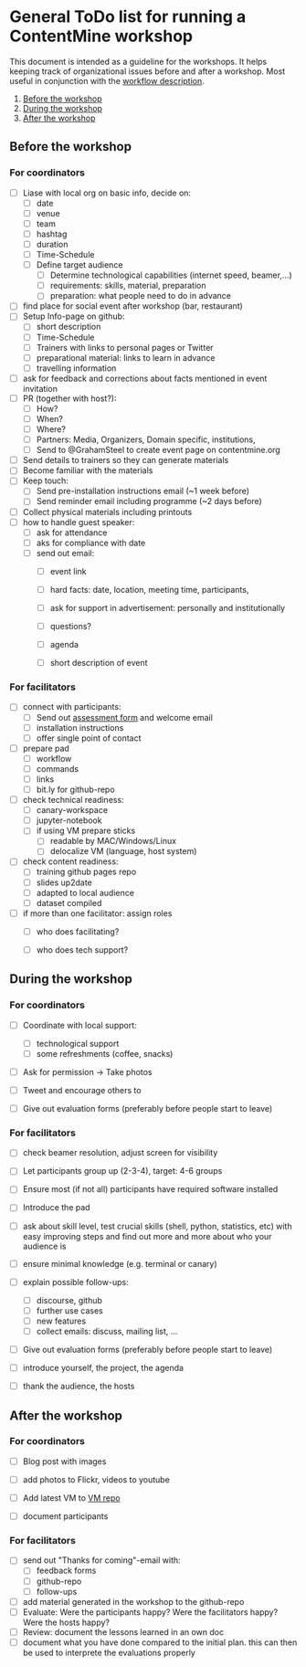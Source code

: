 # General ToDo list for running a ContentMine workshop

This document is intended as a guideline for the workshops. It helps keeping track of organizational issues before and after a workshop. Most useful in conjunction with the [workflow description](workflow.md).


1. [Before the workshop](#before-the-workshop)
2. [During the workshop](#during-the-workshop)
3. [After the workshop](#after-the-workshop)

## Before the workshop
### For coordinators

- [ ] Liase with local org on basic info, decide on:
	- [ ] date
	- [ ] venue
	- [ ] team
	- [ ] hashtag
	- [ ] duration
	- [ ] Time-Schedule
	- [ ] Define target audience
		- [ ] Determine technological capabilities (internet speed, beamer,...)
		- [ ] requirements: skills, material, preparation
		- [ ] preparation: what people need to do in advance
- [ ] find place for social event after workshop (bar, restaurant)
- [ ] Setup Info-page on github:
	- [ ] short description
	- [ ] Time-Schedule
	- [ ] Trainers with links to personal pages or Twitter
	- [ ] preparational material: links to learn in advance
	- [ ] travelling information
- [ ] ask for feedback and corrections about facts mentioned in event invitation
- [ ] PR (together with host?):
	- [ ] How?
	- [ ] When?
	- [ ] Where?
	- [ ] Partners: Media, Organizers, Domain specific, institutions, 
	- [ ] Send to @GrahamSteel to create event page on contentmine.org
- [ ] Send details to trainers so they can generate materials
- [ ] Become familiar with the materials
- [ ] Keep touch:
	- [ ] Send pre-installation instructions email (~1 week before)
	- [ ] Send reminder email including programme (~2 days before)
- [ ] Collect physical materials including printouts
- [ ] how to handle guest speaker:
	- [ ] ask for attendance
	- [ ] aks for compliance with date
	- [ ] send out email:
		- [ ] event link
		- [ ] hard facts: date, location, meeting time, participants, 
		- [ ] ask for support in advertisement: personally and institutionally
		- [ ] questions?
		- [ ] agenda
		- [ ] short description of event


### For facilitators

- [ ] connect with participants:
	- [ ] Send out [assessment form](https://github.com/ContentMine/workshop-resources/blob/master/training-guidelines/evaluation-assessment.md#assessment) and welcome email
	- [ ] installation instructions
	- [ ] offer single point of contact
- [ ] prepare pad
	- [ ] workflow
	- [ ] commands
	- [ ] links
	- [ ] bit.ly for github-repo
- [ ] check technical readiness:
	- [ ] canary-workspace
	- [ ] jupyter-notebook
	- [ ] if using VM prepare sticks
		- [ ] readable by MAC/Windows/Linux
		- [ ] delocalize VM (language, host system)
- [ ] check content readiness:
	- [ ] training github pages repo
	- [ ] slides up2date
	- [ ] adapted to local audience
	- [ ] dataset compiled
- [ ] if more than one facilitator: assign roles
	- [ ] who does facilitating?
	- [ ] who does tech support?



## During the workshop

### For coordinators

- [ ] Coordinate with local support:
	- [ ] technological support
	- [ ] some refreshments (coffee, snacks)
- [ ] Ask for permission -> Take photos
- [ ] Tweet and encourage others to
- [ ] Give out evaluation forms (preferably before people start to leave)


### For facilitators

- [ ] check beamer resolution, adjust screen for visibility
- [ ] Let participants group up (2-3-4), target: 4-6 groups
- [ ] Ensure most (if not all) participants have required software installed
- [ ] Introduce the pad
- [ ] ask about skill level, test crucial skills (shell, python, statistics, etc) with easy improving steps and find out more and more about who your audience is
- [ ] ensure minimal knowledge (e.g. terminal or canary)
- [ ] explain possible follow-ups:
	- [ ] discourse, github
	- [ ] further use cases
	- [ ] new features
	- [ ] collect emails: discuss, mailing list, ...
- [ ] Give out evaluation forms (preferably before people start to leave)
- [ ] introduce yourself, the project, the agenda
- [ ] thank the audience, the hosts


## After the workshop

### For coordinators

- [ ] Blog post with images
- [ ] add photos to Flickr, videos to youtube
- [ ] Add latest VM to [VM repo](https://github.com/ContentMine/workshops)
- [ ] document participants


### For facilitators

- [ ] send out "Thanks for coming"-email with:
	- [ ] feedback forms
	- [ ] github-repo
	- [ ] follow-ups
- [ ] add material generated in the workshop to the github-repo
- [ ] Evaluate: Were the participants happy? Were the facilitators happy? Were the hosts happy?
- [ ] Review: document the lessons learned in an own doc
- [ ] document what you have done compared to the initial plan. this can then be used to interprete the evaluations properly
